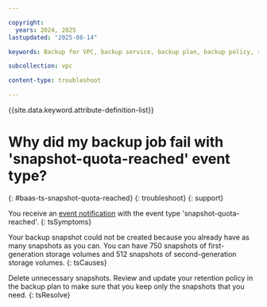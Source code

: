 ```yaml
---

copyright:
  years: 2024, 2025
lastupdated: "2025-08-14"

keywords: Backup for VPC, backup service, backup plan, backup policy, restore, restore volume, restore data

subcollection: vpc

content-type: troubleshoot

---
```


{{site.data.keyword.attribute-definition-list}}

# Why did my backup job fail with 'snapshot-quota-reached' event type?
{: #baas-ts-snapshot-quota-reached}
{: troubleshoot}
{: support} 

You receive an [event notification](/docs/vpc?topic=vpc-event-notifications-events#event-notifications-list) with the event type 'snapshot-quota-reached'.
{: tsSymptoms}

Your backup snapshot could not be created because you already have as many snapshots as you can. You can have 750 snapshots of first-generation storage volumes and 512 snapshots of second-generation storage volumes.
{: tsCauses}

Delete unnecessary snapshots. Review and update your retention policy in the backup plan to make sure that you keep only the snapshots that you need.
{: tsResolve}
